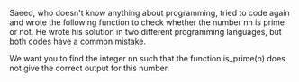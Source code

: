 Saeed, who doesn't know anything about programming, tried to code again and wrote the following function to check whether the number nn is prime or not. He wrote his solution in two different programming languages, but both codes have a common mistake.

We want you to find the integer nn such that the function is_prime(n) does not give the correct output for this number.
